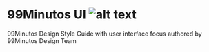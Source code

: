 # 99Minutos UI ![alt text](https://raw.githubusercontent.com/zuritrujillo/99MinutosUI-Style-Guide/bfcd35fc3a75fa5c4745e119a8d6652d50be9c31/resources/99Minutos-logos/99simple-logo.svg " Logo Title Text 1")
99Minutos Design Style Guide with user interface focus authored by 99Minutos Design Team

